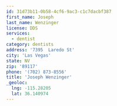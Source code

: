 ```yaml
---
id: 31d73b11-0b58-4cf6-9ac3-c1c7dacbf387
first_name: Joseph
last_name: Wenzinger
license: DDS
services:
  - dentist
category: dentists
address: '7395  Laredo St'
city: 'Las Vegas'
state: NV
zip: '89117'
phone: '(702) 873-8556'
title: 'Joseph Wenzinger'
_geoloc:
  lng: -115.28205
  lat: 36.140974
---
```

